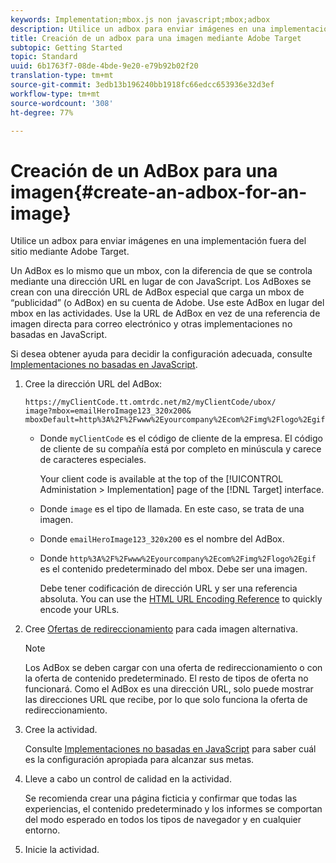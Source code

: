 ```yaml
---
keywords: Implementation;mbox.js non javascript;mbox;adbox
description: Utilice un adbox para enviar imágenes en una implementación fuera del sitio, mediante Adobe Target.
title: Creación de un adbox para una imagen mediante Adobe Target
subtopic: Getting Started
topic: Standard
uuid: 6b1763f7-08de-4bde-9e20-e79b92b02f20
translation-type: tm+mt
source-git-commit: 3edb13b196240bb1918fc66edcc653936e32d3ef
workflow-type: tm+mt
source-wordcount: '308'
ht-degree: 77%

---
```



# Creación de un AdBox para una imagen{#create-an-adbox-for-an-image}

Utilice un adbox para enviar imágenes en una implementación fuera del sitio mediante Adobe Target.

Un AdBox es lo mismo que un mbox, con la diferencia de que se controla mediante una dirección URL en lugar de con JavaScript. Los AdBoxes se crean con una dirección URL de AdBox especial que carga un mbox de “publicidad” (o AdBox) en su cuenta de Adobe. Use este AdBox en lugar del mbox en las actividades. Use la URL de AdBox en vez de una referencia de imagen directa para correo electrónico y otras implementaciones no basadas en JavaScript.

Si desea obtener ayuda para decidir la configuración adecuada, consulte   [Implementaciones no basadas en JavaScript](../../c-implementing-target/c-non-javascript-based-implementation/non-javascript-based-implementation.md#concept_4799C58B081A43F6B3B8CC25A8D5D7C4).

1. Cree la dirección URL del AdBox:

   ```
   https://myClientCode.tt.omtrdc.net/m2/myClientCode/ubox/
   image?mbox=emailHeroImage123_320x200&
   mboxDefault=http%3A%2F%2Fwww%2Eyourcompany%2Ecom%2Fimg%2Flogo%2Egif
   ```

   * Donde `myClientCode` es el código de cliente de la empresa. El código de cliente de su compañía está por completo en minúscula y carece de caracteres especiales.

      Your client code is available at the top of the [!UICONTROL Administation > Implementation] page of the [!DNL Target] interface.

   * Donde `image` es el tipo de llamada. En este caso, se trata de una imagen.

   * Donde `emailHeroImage123_320x200` es el nombre del AdBox.

   * Donde `http%3A%2F%2Fwww%2Eyourcompany%2Ecom%2Fimg%2Flogo%2Egif` es el contenido predeterminado del mbox. Debe ser una imagen.

      Debe tener codificación de dirección URL y ser una referencia absoluta. You can use the [HTML URL Encoding Reference](https://www.w3schools.com/tags/ref_urlencode.asp) to quickly encode your URLs.

1. Cree [Ofertas de redireccionamiento](../../c-experiences/c-manage-content/offer-redirect.md#task_33C80CD722564303B687948261484F94) para cada imagen alternativa.

   >[!NOTE]
   >
   >Los AdBox se deben cargar con una oferta de redireccionamiento o con la oferta de contenido predeterminado. El resto de tipos de oferta no funcionará. Como el AdBox es una dirección URL, solo puede mostrar las direcciones URL que recibe, por lo que solo funciona la oferta de redireccionamiento.

1. Cree la actividad.

   Consulte [Implementaciones no basadas en JavaScript](../../c-implementing-target/c-non-javascript-based-implementation/non-javascript-based-implementation.md#concept_4799C58B081A43F6B3B8CC25A8D5D7C4) para saber cuál es la configuración apropiada para alcanzar sus metas.
1. Lleve a cabo un control de calidad en la actividad.

   Se recomienda crear una página ficticia y confirmar que todas las experiencias, el contenido predeterminado y los informes se comportan del modo esperado en todos los tipos de navegador y en cualquier entorno.

1. Inicie la actividad.
